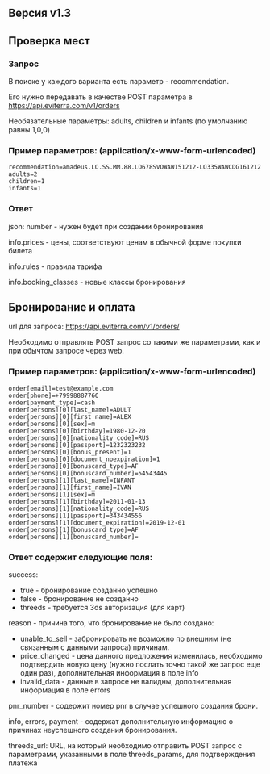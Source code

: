 ## Версия v1.3

## Проверка мест

### Запрос

В поиске у каждого варианта есть параметр - recommendation.

Его нужно передавать в качестве POST параметра в https://api.eviterra.com/v1/orders

Необязательные параметры: adults, children и infants (по умолчанию равны 1,0,0)

### Пример параметров: (application/x-www-form-urlencoded)

```
recommendation=amadeus.LO.SS.MM.88.LO678SVOWAW151212-LO335WAWCDG161212
adults=2
children=1
infants=1
```

### Ответ

json:
number -  нужен будет при создании бронирования

info.prices - цены, соответствуют ценам в обычной форме покупки билета

info.rules - правила тарифа

info.booking_classes - новые классы бронирования

## Бронирование и оплата

url для запроса: https://api.eviterra.com/v1/orders/<number>

Необходимо отправлять POST запрос со такими же параметрами, как и при обычтом запросе через web.

### Пример параметров: (application/x-www-form-urlencoded)

```
order[email]=test@example.com
order[phone]=+79998887766
order[payment_type]=cash
order[persons][0][last_name]=ADULT
order[persons][0][first_name]=ALEX
order[persons][0][sex]=m
order[persons][0][birthday]=1980-12-20
order[persons][0][nationality_code]=RUS
order[persons][0][passport]=1232323232
order[persons][0][bonus_present]=1
order[persons][0][document_noexpiration]=1
order[persons][0][bonuscard_type]=AF
order[persons][0][bonuscard_number]=54543445
order[persons][1][last_name]=INFANT
order[persons][1][first_name]=IVAN
order[persons][1][sex]=m
order[persons][1][birthday]=2011-01-13
order[persons][1][nationality_code]=RUS
order[persons][1][passport]=343434556
order[persons][1][document_expiration]=2019-12-01
order[persons][1][bonuscard_type]=AF
order[persons][1][bonuscard_number]=
```

### Ответ содержит следующие поля:

success:
* true - бронирование созданно успешно
* false - бронирование не созданно
* threeds - требуется 3ds авторизация (для карт)

reason - причина того, что бронирование не было создано:
* unable_to_sell - забронировать не возможно по внешним (не связанным с данными запроса) причинам.
* price_changed - цена данного предложения изменилась, необходимо подтвердить новую цену (нужно послать точно такой же запрос еще один раз), дополнительная информация в поле info
* invalid_data - данные в запросе не валидны, дополнительная информация в поле errors

pnr_number - содержит номер pnr в случае успешного создания брони.

info, errors, payment - содержат дополнительную информацию о причинах неуспешного создания бронирования.

threeds_url: URL, на который необходимо отправить POST запрос с параметрами, указанными в поле threeds_params, для подтверждения платежа
